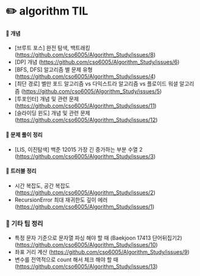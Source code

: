 # :pencil2: algorithm TIL  

#### :file_folder: 개념
- [브루트 포스] 완전 탐색, 백트래킹 (https://github.com/cso6005/Algorithm_Study/issues/8)
- [DP] 개념 (https://github.com/cso6005/Algorithm_Study/issues/6)
- [BFS, DFS] 알고리즘 별 문제 유형 (https://github.com/cso6005/Algorithm_Study/issues/4)
- [최단 경로] 벨만 포드 알고리즘 vs 다익스트라 알고리즘 vs 플로이드 워셜 알고리즘 (https://github.com/cso6005/Algorithm_Study/issues/5)
- [투포인터] 개념 및 관련 문제 (https://github.com/cso6005/Algorithm_Study/issues/11)
- [슬라이딩 윈도] 개념 및 관련 문제 (https://github.com/cso6005/Algorithm_Study/issues/12)

#### :file_folder: 문제 풀이 정리
- [LIS, 이진탐색] 백준 12015 가장 긴 증가하는 부분 수열 2 (https://github.com/cso6005/Algorithm_Study/issues/3)


#### :file_folder: 트러블 정리
- 시간 복잡도, 공간 복잡도 (https://github.com/cso6005/Algorithm_Study/issues/2)
- RecursionError 최대 재귀한도 깊이 에러 (https://github.com/cso6005/Algorithm_Study/issues/1)

### :file_folder: 기타 팁 정리
- 특정 문자 기준으로 문자열 파싱 해야 할 때 (Baekjoon 17413 단어뒤집기2) (https://github.com/cso6005/Algorithm_Study/issues/10)
- 좌표 거리 계산 (https://github.com/cso6005/Algorithm_Study/issues/9)
- 변수를 전역적으로 count 해서 체크 해야 할 때 (https://github.com/cso6005/Algorithm_Study/issues/13)
